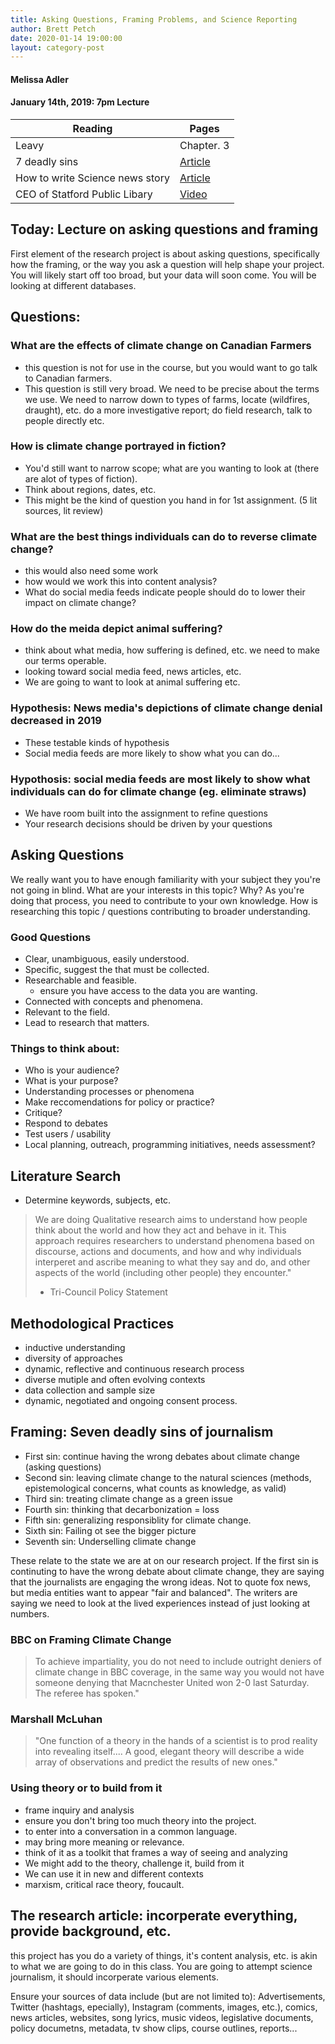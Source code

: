 ```yaml
---
title: Asking Questions, Framing Problems, and Science Reporting
author: Brett Petch
date: 2020-01-14 19:00:00
layout: category-post
---
```


#### Melissa Adler
#### January 14th, 2019: 7pm Lecture

|Reading                        |Pages        |
|-------------------------------|-------------|
|Leavy                          |Chapter. 3        |
|7 deadly sins                  |[Article](https://www.eurozine.com/seven-deadly-sins-journalism/)    |
|How to write Science news story|[Article](https://www.theguardian.com/science/2014/mar/28/news-story-research-paper-wellcome-trust-science-writing-prize)    |
|CEO of Statford Public Libary  |[Video](https://player.vimeo.com/video/376396794)      |

## Today: Lecture on asking questions and framing
First element of the research project is about asking questions, specifically how the framing, or the way you ask a question will help shape your project.
You will likely start off too broad, but your data will soon come. You will be looking at different databases.

## Questions: 
### What are the effects of climate change on Canadian Farmers
- this question is not for use in the course, but you would want to go talk to Canadian farmers.
- This question is still very broad. We need to be precise about the terms we use. We need to narrow down to types of farms, locate (wildfires, draught), etc. do a more investigative report; do field research, talk to people directly etc.

### How is climate change portrayed in fiction?
- You'd still want to narrow scope; what are you wanting to look at (there are alot of types of fiction).
- Think about regions, dates, etc. 
- This might be the kind of question you hand in for 1st assignment. (5 lit sources, lit review)

### What are the best things individuals can do to reverse climate change?
- this would also need some work
- how would we work this into content analysis?
- What do social media feeds indicate people should do to lower their impact on climate change?

### How do the meida depict animal suffering?
- think about what media, how suffering is defined, etc. we need to make our terms operable.
- looking toward social media feed, news articles, etc.
- We are going to want to look at animal suffering etc.

### Hypothesis: News media's depictions of climate change denial decreased in 2019
- These testable kinds of hypothesis
- Social media feeds are more likely to show what you can do...

### Hypothosis: social media feeds are most likely to show what individuals can do for climate change (eg. eliminate straws)
- We have room built into the assignment to refine questions
- Your research decisions should be driven by your questions

## Asking Questions
We really want you to have enough familiarity with your subject they you're not going in blind. What are your interests in this topic? Why? As you're doing that process, you need to contribute to your own knowledge. How is researching this topic / questions contributing to broader understanding.

### Good Questions
- Clear, unambiguous, easily understood.
- Specific, suggest the that must be collected.
- Researchable and feasible.
    - ensure you have access to the data you are wanting.
- Connected with concepts and phenomena.
- Relevant to the field.
- Lead to research that matters.

### Things to think about:
- Who is your audience?
- What is your purpose?
- Understanding processes or phenomena
- Make reccomendations for policy or practice?
- Critique?
- Respond to debates
- Test users / usability
- Local planning, outreach, programming initiatives, needs assessment?

## Literature Search
- Determine keywords, subjects, etc.

> We are doing Qualitative research aims to understand how people think about the world and how they act and behave in it. This approach requires researchers to understand phenomena based on discourse, actions and documents, and how and why individuals interperet and ascribe meaning to what they say and do, and other aspects of the world (including other people) they encounter." 
> - Tri-Council Policy Statement

## Methodological Practices
- inductive understanding
- diversity of approaches
- dynamic, reflective and continuous research process
- diverse mutiple and often evolving contexts
- data collection and sample size
- dynamic, negotiated and ongoing consent process.

## Framing: Seven deadly sins of journalism
- First sin: continue having the wrong debates about climate change (asking questions)
- Second sin: leaving climate change to the natural sciences (methods, epistemological concerns, what counts as knowledge, as valid)
- Third sin: treating climate change as a green issue
- Fourth sin: thinking that decarbonization = loss
- Fifth sin: generalizing responsiblity for climate change.
- Sixth sin: Failing ot see the bigger picture
- Seventh sin: Underselling climate change

These relate to the state we are at on our research project. If the first sin is continuting to have the wrong debate about climate change, they are saying that the journalists are engaging the wrong ideas. Not to quote fox news, but media entities want to appear "fair and balanced". The writers are saying we need to look at the lived experiences instead of just looking at numbers. 

### BBC on Framing Climate Change
> To achieve impartiality, you do not need to include outright deniers of climate change in BBC coverage, in the same way you would not have someone denying that Macnchester United won 2-0 last Saturday. The referee has spoken."

### Marshall McLuhan
> "One function of a theory in the hands of a scientist is to prod reality into revealing itself.... A good, elegant theory will describe a wide array of observations and predict the results of new ones."

### Using theory or to build from it 
- frame inquiry and analysis
- ensure you don't bring too much theory into the project.
- to enter into a conversation in a common language.
- may bring more meaning or relevance.
- think of it as a toolkit that frames a way of seeing and analyzing
- We might add to the theory, challenge it, build from it
- We can use it in new and different contexts
- marxism, critical race theory, foucault.

## The research article: incorperate everything, provide background, etc.
this project has you do a variety of things, it's content analysis, etc. is akin to what we are going to do in this class. You are going to attempt science journalism, it should incorperate various elements.

Ensure your sources of data include (but are not limited to): Advertisements, Twitter (hashtags, epecially), Instagram (comments, images, etc.), comics, news articles, websites, song lyrics, music videos, legislative documents, policy documetns, metadata, tv show clips, course outlines, reports...